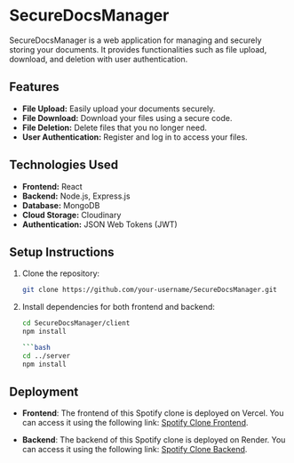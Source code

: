 # SecureDocsManager

SecureDocsManager is a web application for managing and securely storing your documents. It provides functionalities such as file upload, download, and deletion with user authentication.

## Features

- **File Upload:** Easily upload your documents securely.
- **File Download:** Download your files using a secure code.
- **File Deletion:** Delete files that you no longer need.
- **User Authentication:** Register and log in to access your files.

## Technologies Used

- **Frontend:** React
- **Backend:** Node.js, Express.js
- **Database:** MongoDB
- **Cloud Storage:** Cloudinary
- **Authentication:** JSON Web Tokens (JWT)

## Setup Instructions

1. Clone the repository:

   ```bash
   git clone https://github.com/your-username/SecureDocsManager.git

2. Install dependencies for both frontend and backend:
   ```bash 
   cd SecureDocsManager/client
   npm install

   ```bash 
   cd ../server
   npm install


## Deployment

- **Frontend**: The frontend of this Spotify clone is deployed on Vercel. You can access it using the following link: [Spotify Clone Frontend](https://securedocsmanager.netlify.app/).

- **Backend**: The backend of this Spotify clone is deployed on Render. You can access it using the following link: [Spotify Clone Backend](https://securedocsmanagerbe.onrender.com/).


